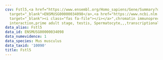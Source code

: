 ```yaml
---
csv: Fstl5,<a href="https://www.ensembl.org/Homo_sapiens/Gene/Summary?db=core;g=ENSMUSG00000034098"
  target="_blank">ENSMUSG00000034098</a>,<a href="https://www.ncbi.nlm.nih.gov/pubmed/25450459"
  target="_blank"><i class="fas fa-file"></i></a>",chromatin immunoprecipitation assay,direct
  interaction,prime adult stage, testis, Spermatocyte,,,transcriptional regulation,
data_alias: Fstl5
data_id: ENSMUSG00000034098
data_numevidence: 1
data_species: Mus musculus
data_taxid: '10090'
title: Fstl5
---
```

